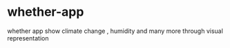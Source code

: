 # whether-app
whether app show climate change , humidity and many more through visual representation
